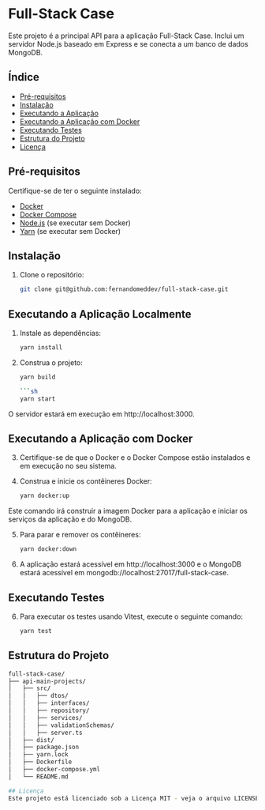 
# Full-Stack Case

Este projeto é a principal API para a aplicação Full-Stack Case. Inclui um servidor Node.js baseado em Express e se conecta a um banco de dados MongoDB.

## Índice
- [Pré-requisitos](#pré-requisitos)
- [Instalação](#instalação)
- [Executando a Aplicação](#executando-a-aplicação)
- [Executando a Aplicação com Docker](#executando-a-aplicação-com-docker)
- [Executando Testes](#executando-testes)
- [Estrutura do Projeto](#estrutura-do-projeto)
- [Licença](#licença)

## Pré-requisitos

Certifique-se de ter o seguinte instalado:

- [Docker](https://www.docker.com/get-started)
- [Docker Compose](https://docs.docker.com/compose/install/)
- [Node.js](https://nodejs.org/) (se executar sem Docker)
- [Yarn](https://yarnpkg.com/) (se executar sem Docker)

## Instalação

1. Clone o repositório:

   ```sh
   git clone git@github.com:fernandomeddev/full-stack-case.git
   

## Executando a Aplicação Localmente
1. Instale as dependências:
   ```sh
   yarn install

2. Construa o projeto:

   ```sh
   yarn build

   ```sh
   yarn start

O servidor estará em execução em http://localhost:3000.


## Executando a Aplicação com Docker
3. Certifique-se de que o Docker e o Docker Compose estão instalados e em execução no seu sistema.

4. Construa e inicie os contêineres Docker:

   ```sh
   yarn docker:up

Este comando irá construir a imagem Docker para a aplicação e iniciar os serviços da aplicação e do MongoDB.

5. Para parar e remover os contêineres:
   ```sh
   yarn docker:down

6. A aplicação estará acessível em http://localhost:3000 e o MongoDB estará acessível em mongodb://localhost:27017/full-stack-case.



## Executando Testes
6. Para executar os testes usando Vitest, execute o seguinte comando:
   ```sh
   yarn test

## Estrutura do Projeto
   ```sh
   full-stack-case/
   ├── api-main-projects/
   │   ├── src/
   │   │   ├── dtos/
   │   │   ├── interfaces/
   │   │   ├── repository/
   │   │   ├── services/
   │   │   ├── validationSchemas/
   │   │   ├── server.ts
   │   ├── dist/
   │   ├── package.json
   │   ├── yarn.lock
   │   ├── Dockerfile
   │   ├── docker-compose.yml
   │   └── README.md

## Licença
Este projeto está licenciado sob a Licença MIT - veja o arquivo LICENSE para mais detalhes.
